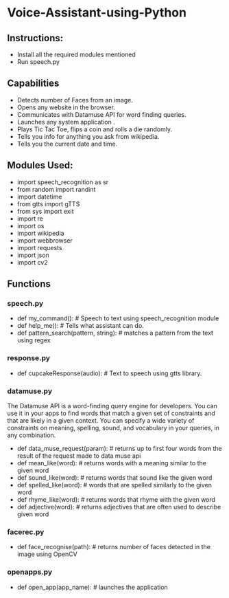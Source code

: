 # Voice-Assistant-using-Python

## Instructions:
* Install all the required modules mentioned 
* Run speech.py

## Capabilities
* Detects number of Faces from an image.
* Opens any website in the browser.
* Communicates with Datamuse API for word finding queries.
* Launches any system application .
* Plays Tic Tac Toe, flips a coin and rolls a die randomly.
* Tells you info for anything you ask from wikipedia.
* Tells you the current date and time.

## Modules Used:
* import speech_recognition as sr
* from random import randint
* import datetime
* from gtts import gTTS
* from sys import exit
* import re
* import os
* import wikipedia
* import webbrowser
* import requests
* import json
* import cv2

## Functions

### speech.py
* def my_command(): # Speech to text using speech_recognition module
* def help_me(): # Tells what assistant can do.
* def pattern_search(pattern, string): # matches a pattern from the text using regex

### response.py
* def cupcakeResponse(audio): # Text to speech using gtts library.

### datamuse.py
The Datamuse API is a word-finding query engine for developers. You can use it in your apps to find words that match a given set of constraints and that are likely in a given context. You can specify a wide variety of constraints on meaning, spelling, sound, and vocabulary in your queries, in any combination.

* def data_muse_request(param):  # returns up to first four words from the result of the request made to data muse api
* def mean_like(word):  # returns words with a meaning similar to the given word
* def sound_like(word):  # returns words that sound like the given word
* def spelled_like(word):  # words that are spelled similarly to the given word
* def rhyme_like(word):  # returns words that rhyme with the given word
* def adjective(word):  # returns adjectives that are often used to describe given word

### facerec.py
* def face_recognise(path): # returns number of faces detected in the image using OpenCV

### openapps.py
* def open_app(app_name): # launches the application
